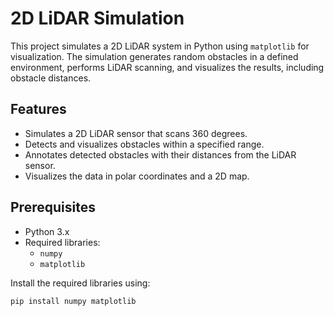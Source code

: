 # 2D LiDAR Simulation

This project simulates a 2D LiDAR system in Python using `matplotlib` for visualization. The simulation generates random obstacles in a defined environment, performs LiDAR scanning, and visualizes the results, including obstacle distances.

## Features
- Simulates a 2D LiDAR sensor that scans 360 degrees.
- Detects and visualizes obstacles within a specified range.
- Annotates detected obstacles with their distances from the LiDAR sensor.
- Visualizes the data in polar coordinates and a 2D map.

## Prerequisites
- Python 3.x
- Required libraries:
  - `numpy`
  - `matplotlib`

Install the required libraries using:
```bash
pip install numpy matplotlib
